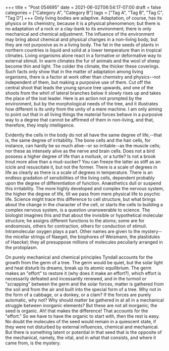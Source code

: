 +++
title = "Post 054695"
date = 2021-06-02T06:54:17-07:00
draft = false
categories = ["Category A", "Category B"]
tags = ["Tag A", "Tag B", "Tag C", "Tag D"]
+++
Only living bodies are adaptive. Adaptation, of course, has its physics or its chemistry, because it is a physical phenomenon; but there is no adaptation of a rock or a clay-bank to its environment; there is only mechanical and chemical adjustment. The influence of the environment may bring about chemical and physical changes in a non-living body, but they are not purposive as in a living body. The fat in the seeds of plants in northern countries is liquid and solid at a lower temperature than in tropical climates. Living organisms alone react in a formative or deformative way to external stimuli. In warm climates the fur of animals and the wool of sheep become thin and light. The colder the climate, the thicker these coverings. Such facts only show that in the matter of adaptation among living organisms, there is a factor at work other than chemistry and physics--not independent of them, but making a purposive use of them. Cut off the central shoot that leads the young spruce tree upwards, and one of the shoots from the whirl of lateral branches below it slowly rises up and takes the place of the lost leader. Here is an action not prompted by the environment, but by the morphological needs of the tree, and it illustrates how different is its unity from the unity of a mere machine. I am only aiming to point out that in all living things the material forces behave in a purposive way to a degree that cannot be affirmed of them in non-living, and that, therefore, they imply intelligence.

Evidently the cells in the body do not all have the same degree of life,--that is, the same degree of irritability. The bone cells and the hair cells, for instance, can hardly be so much alive--or so irritable--as the muscle cells; nor these as intensely alive as the nerve and brain cells. Does not a bird possess a higher degree of life than a mollusk, or a turtle? Is not a brook trout more alive than a mud-sucker? You can freeze the latter as stiff as an icicle and resuscitate it, but not the former. There is a scale of degrees in life as clearly as there is a scale of degrees in temperature. There is an endless gradation of sensibilities of the living cells, dependent probably upon the degree of differentiation of function. Anæsthetics dull or suspend this irritability. The more highly developed and complex the nervous system, the higher the degree of life, till we pass from mere physical life to psychic life. Science might trace this difference to cell structure, but what brings about the change in the character of the cell, or starts the cells to building a complex nervous system, is a question unanswerable to science. The biologist imagines this and that about the invisible or hypothetical molecular structure; he assigns different functions to the atoms; some are for endosmosis, others for contraction, others for conduction of stimuli. Intramolecular oxygen plays a part. Other names are given to the mystery--the micellar strings of Naegeli, the biophores of Weismann, the plastidules of Haeckel; they all presuppose millions of molecules peculiarly arranged in the protoplasm.

On purely mechanical and chemical principles Tyndall accounts for the growth from the germ of a tree. The germ would be quiet, but the solar light and heat disturb its dreams, break up its atomic equilibrium. The germ makes an "effort" to restore it (why does it make an effort?), which effort is necessarily defeated and incessantly renewed, and in the turmoil or "scrapping" between the germ and the solar forces, matter is gathered from the soil and from the air and built into the special form of a tree. Why not in the form of a cabbage, or a donkey, or a clam? If the forces are purely automatic, why not? Why should matter be gathered in at all in a mechanical struggle between inorganic elements? But these are not all inorganic; the seed is organic. Ah! that makes the difference! That accounts for the "effort." So we have to have the organic to start with, then the rest is easy. No doubt the molecules of the seed would remain in a quiescent state, if they were not disturbed by external influences, chemical and mechanical. But there is something latent or potential in that seed that is the opposite of the mechanical, namely, the vital, and in what that consists, and where it came from, is the mystery.
